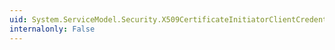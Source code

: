 ```yaml
---
uid: System.ServiceModel.Security.X509CertificateInitiatorClientCredential.Certificate
internalonly: False
---
```

